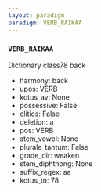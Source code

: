 ```yaml
---
layout: paradigm
paradigm: VERB_RAIKAA
---
```

### ` VERB_RAIKAA `

Dictionary class78 back
* harmony: back
* upos: VERB
* kotus_av: None
* possessive: False
* clitics: False
* deletion: a
* pos: VERB
* stem_vowel: None
* plurale_tantum: False
* grade_dir: weaken
* stem_diphthong: None
* suffix_regex: aa
* kotus_tn: 78
